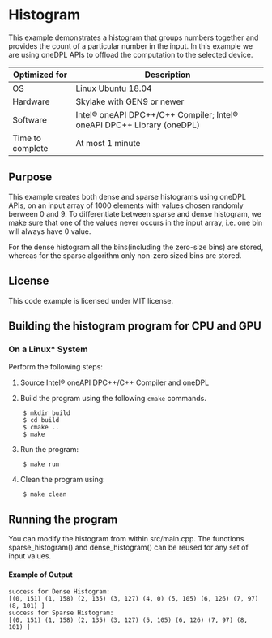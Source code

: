 # Histogram

This example demonstrates a histogram that groups numbers together and provides the count of a particular number in the input.
In this example we are using oneDPL APIs to offload the computation to the selected device.

| Optimized for                   | Description                                                                    |
|---------------------------------|--------------------------------------------------------------------------------|
| OS                              | Linux Ubuntu 18.04                                                             |
| Hardware                        | Skylake with GEN9 or newer                                                     |
| Software                        | Intel&reg; oneAPI DPC++/C++ Compiler; Intel&reg; oneAPI DPC++ Library (oneDPL) |
| Time to complete                | At most 1 minute                                                               |

## Purpose
This example creates both dense and sparse histograms using oneDPL APIs, on an input array of 1000 elements with values chosen randomly berween 0 and 9.
To differentiate between sparse and dense histogram, we make sure that one of the values never occurs in the input array, i.e. one bin will always have 0 value.

For the dense histogram all the bins(including the zero-size bins) are stored, whereas for the sparse algorithm only non-zero sized bins are stored.

## License

This code example is licensed under MIT license.

## Building the histogram program for CPU and GPU

### On a Linux* System
Perform the following steps:

1. Source Intel&reg; oneAPI DPC++/C++ Compiler and oneDPL

2. Build the program using the following `cmake` commands.
```
    $ mkdir build
    $ cd build
    $ cmake ..
    $ make
```

3. Run the program:
```
    $ make run
```

4. Clean the program using:
```
    $ make clean
```

## Running the program

You can modify the histogram from within src/main.cpp. The functions sparse_histogram() and dense_histogram() can be reused for any set of input values.

#### Example of Output

```
success for Dense Histogram:
[(0, 151) (1, 158) (2, 135) (3, 127) (4, 0) (5, 105) (6, 126) (7, 97) (8, 101) ]
success for Sparse Histogram:
[(0, 151) (1, 158) (2, 135) (3, 127) (5, 105) (6, 126) (7, 97) (8, 101) ]
```

